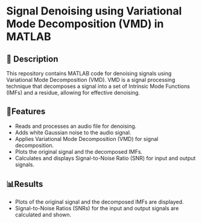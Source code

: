 # Signal Denoising using Variational Mode Decomposition (VMD) in MATLAB

## 📝 Description
This repository contains MATLAB code for denoising signals using Variational Mode Decomposition (VMD). VMD is a signal processing technique that decomposes a signal into a set of Intrinsic Mode Functions (IMFs) and a residue, allowing for effective denoising.

## 🚀Features
- Reads and processes an audio file for denoising.
- Adds white Gaussian noise to the audio signal.
- Applies Variational Mode Decomposition (VMD) for signal decomposition.
- Plots the original signal and the decomposed IMFs.
- Calculates and displays Signal-to-Noise Ratio (SNR) for input and output signals.

## 📊Results
- Plots of the original signal and the decomposed IMFs are displayed.
- Signal-to-Noise Ratios (SNRs) for the input and output signals are calculated and shown.
